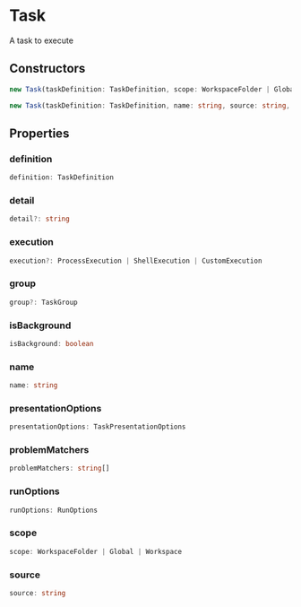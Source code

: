 # Task

A task to execute

## Constructors

```typescript
new Task(taskDefinition: TaskDefinition, scope: WorkspaceFolder | Global | Workspace, name: string, source: string, execution?: ProcessExecution | ShellExecution | CustomExecution, problemMatchers?: string | string[]): Task
```

```typescript
new Task(taskDefinition: TaskDefinition, name: string, source: string, execution?: ProcessExecution | ShellExecution, problemMatchers?: string | string[]): Task
```

## Properties

### definition

```typescript
definition: TaskDefinition
```

### detail

```typescript
detail?: string
```

### execution

```typescript
execution?: ProcessExecution | ShellExecution | CustomExecution
```

### group

```typescript
group?: TaskGroup
```

### isBackground

```typescript
isBackground: boolean
```

### name

```typescript
name: string
```

### presentationOptions

```typescript
presentationOptions: TaskPresentationOptions
```

### problemMatchers

```typescript
problemMatchers: string[]
```

### runOptions

```typescript
runOptions: RunOptions
```

### scope

```typescript
scope: WorkspaceFolder | Global | Workspace
```

### source

```typescript
source: string
```

[ProcessExecution]: ProcessExecution.md
[RunOptions]: RunOptions.md
[TaskPresentationOptions]: TaskPresentationOptions.md
[WorkspaceFolder]: WorkspaceFolder.md
[TaskGroup]: TaskGroup.md
[ShellExecution]: ShellExecution.md
[TaskDefinition]: TaskDefinition.md
[CustomExecution]: CustomExecution.md
